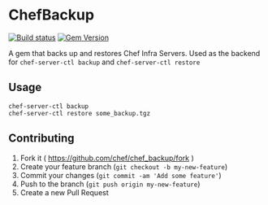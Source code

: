 # ChefBackup
[![Build status](https://badge.buildkite.com/3006bd14f3d0d2281c9e323b9e33adb2a9373e6a319a5e6f13.svg?branch=master)](https://buildkite.com/chef-oss/chef-chef-backup-master-verify)
[![Gem Version](https://badge.fury.io/rb/chef_backup.svg)](http://badge.fury.io/rb/chef_backup)

A gem that backs up and restores Chef Infra Servers.  Used as the backend for
`chef-server-ctl backup` and `chef-server-ctl restore`

## Usage

```shell
chef-server-ctl backup
chef-server-ctl restore some_backup.tgz
```

## Contributing

1. Fork it ( https://github.com/chef/chef_backup/fork )
2. Create your feature branch (`git checkout -b my-new-feature`)
3. Commit your changes (`git commit -am 'Add some feature'`)
4. Push to the branch (`git push origin my-new-feature`)
5. Create a new Pull Request

